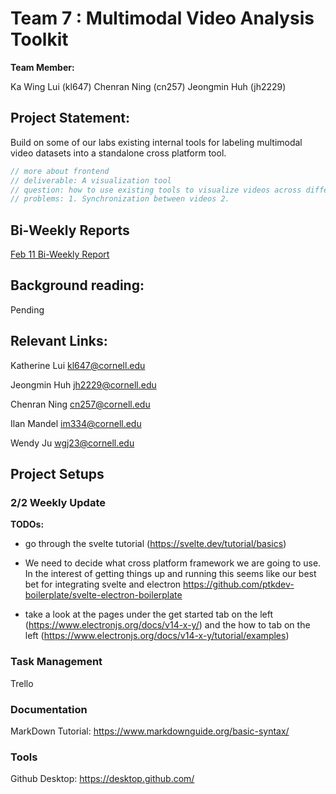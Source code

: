 # Team 7 : Multimodal Video Analysis Toolkit

**Team Member:**

Ka Wing Lui (kl647)
Chenran Ning (cn257)
Jeongmin Huh (jh2229)

## Project Statement:
Build on some of our labs existing internal tools for labeling multimodal video datasets into a standalone cross platform tool.

``` c++
// more about frontend
// deliverable: A visualization tool
// question: how to use existing tools to visualize videos across different platform.
// problems: 1. Synchronization between videos 2. 
```

## Bi-Weekly Reports

[Feb 11 Bi-Weekly Report](https://docs.google.com/document/d/1VGOgC08jyoeijQCYdGGpamJmH5taagABK7hHciWvHq8)


## Background reading:

Pending


## Relevant Links:

Katherine Lui
kl647@cornell.edu

Jeongmin Huh
jh2229@cornell.edu

Chenran Ning
cn257@cornell.edu

Ilan Mandel
im334@cornell.edu

Wendy Ju
wgj23@cornell.edu


## Project Setups

### 2/2 Weekly Update

**TODOs:**

- go through the svelte tutorial (https://svelte.dev/tutorial/basics) 

- We need to decide what cross platform framework we are going to use. In the interest of getting things up and running this seems like our best bet for integrating svelte and electron https://github.com/ptkdev-boilerplate/svelte-electron-boilerplate 

- take a look at the pages under the get started tab on the left (https://www.electronjs.org/docs/v14-x-y/) and the how to tab on the left (https://www.electronjs.org/docs/v14-x-y/tutorial/examples) 


### Task Management
Trello

### Documentation
MarkDown Tutorial: https://www.markdownguide.org/basic-syntax/

### Tools
Github Desktop: https://desktop.github.com/


